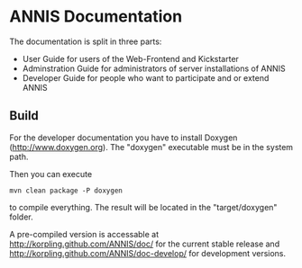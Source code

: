 ANNIS Documentation
===================

The documentation is split in three parts:

- User Guide for users of the Web-Frontend and Kickstarter
- Adminstration Guide for administrators of server installations of ANNIS
- Developer Guide for people who want to participate and or extend ANNIS

Build
-----

For the developer documentation you have to install Doxygen (http://www.doxygen.org).
The "doxygen" executable must be in the system path.

Then you can execute
```
mvn clean package -P doxygen
```
to compile everything. The result will be located in the "target/doxygen" folder.

A pre-compiled version is accessable at http://korpling.github.com/ANNIS/doc/ for the current stable release
and http://korpling.github.com/ANNIS/doc-develop/ for development versions.
